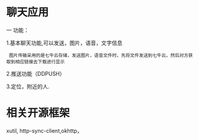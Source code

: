 # 聊天应用
一 功能：

1.基本聊天功能,可以发送，图片，语音，文字信息 
   
     图片传输采用的是七牛云存储，发送图片，语音文件时，先将文件发送到七牛云，然后对方获取到相应链接去下载进行显示

2.推送功能（DDPUSH）
  

3.定位，附近的人.

# 相关开源框架
  xutil, http-sync-client,okhttp，


